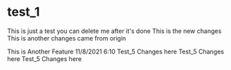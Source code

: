 # test_1

This is just a test you can delete me after it's done
This is the new changes
This is another changes came from origin

This is Another Feature 11/8/2021 6:10
Test_5 Changes here
Test_5 Changes here
Test_5 Changes here
